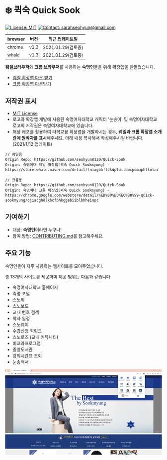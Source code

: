 # ❄️ 퀵숙 Quick Sook

[![License: MIT](https://img.shields.io/badge/License-MIT-yellow.svg)](https://opensource.org/licenses/MIT)
[![Contact: sarahseohyun@gmail.com](https://img.shields.io/badge/Contact-sarahseohyun@gmail.com-important)](mailto:sarahseohyun@gmail.com)

| browser | 버전 | 최근 업데이트일    |
| ------- | ---- | ------------------ |
| chrome  | v1.3 | 2021.01.29(검토중) |
| whale   | v1.3 | 2021.01.29(검토중) |

**웨일브라우저**와 **크롬 브라우저**를 사용하는 **숙명인**들을 위해 확장앱을 만들었습니다.

- [웨일 확장앱 다운 받기](https://store.whale.naver.com/detail/lniagbhflokdpfoilcmcpdmaphllolai)
- [크롬 확장앱 다운받기](https://chrome.google.com/webstore/detail/%ED%80%B5%EC%88%99-quick-sookmyung/ojiacghdlkbcfphkggebiiblbhheiopc)

## 저작권 표시

- [MIT License](LICENSE)
- 로고와 확장앱 개발에 사용된 숙명여자대학교 캐릭터 '눈송이' 및 숙명여자대학교 로고의 저작권은 숙명여자대학교에 있습니다.
- 해당 레포를 활용하여 타학교용 확장앱을 개발하시는 경우, **웨일과 크롬 확장앱 소개란에 원작자를 표시**해주세요. 아래 내용 복사해서 작성해주시길 바랍니다.(2021/1/12 업데이트)

```
// 웨일용
Origin Repo: https://github.com/seohyun0120/Quick-Sook
Origin: 숙명여대 웨일 확장앱(퀵숙 Quick Sookmyung) - https://store.whale.naver.com/detail/lniagbhflokdpfoilcmcpdmaphllolai

// 크롬용
Origin Repo: https://github.com/seohyun0120/Quick-Sook
Origin: 숙명여대 크롬 확장앱(퀵숙 Quick Sookmyung) - https://chrome.google.com/webstore/detail/%ED%80%B5%EC%88%99-quick-sookmyung/ojiacghdlkbcfphkggebiiblbhheiopc
```

## 기여하기

- 대상: **숙명인**이라면 누구나!
- 참여 방법: [CONTRIBUTING.md](CONTRIBUTING.md)를 참고해주세요.

## 주요 기능

숙명인들이 자주 사용하는 웹사이트를 모아두었습니다.

총 13개의 사이트를 제공하며 제공 범위는 다음과 같습니다.

- 숙명여자대학교 홈페이지
- 숙명 포털
- 스노위
- 스노보드
- 교내 번호 검색
- 학사 일정
- 스노웨이
- 수강신청 퀵링크
- 스노로즈 (교내 커뮤니티)
- 비교과프로그램
- 중앙도서관
- 강의시간표 조회
- 눈송백서

![Preview_whale](./preview/whale_screenshot.png)
